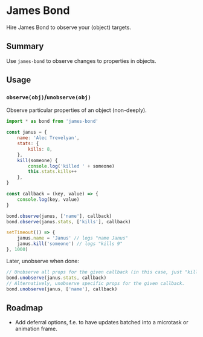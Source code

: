 # James Bond

Hire James Bond to observe your (object) targets.

## Summary

Use `james-bond` to observe changes to properties in objects.

## Usage

### `observe(obj)`/`unobserve(obj)`

Observe particular properties of an object (non-deeply).

```js
import * as bond from 'james-bond'

const janus = {
	name: 'Alec Trevelyan',
	stats: {
		kills: 8,
	},
	kill(someone) {
		console.log('killed ' + someone)
		this.stats.kills++
	},
}

const callback = (key, value) => {
	console.log(key, value)
}

bond.observe(janus, ['name'], callback)
bond.observe(janus.stats, ['kills'], callback)

setTimeout(() => {
	janus.name = 'Janus' // logs "name Janus"
	janus.kill('someone') // logs "kills 9"
}, 1000)
```

Later, unobserve when done:

```js
// Unobserve all props for the given callback (in this case, just "kills")
bond.unobserve(janus.stats, callback)
// Alternatively, unobserve specific props for the given callback.
bond.unobserve(janus, ['name'], callback)
```

## Roadmap

- Add deferral options, f.e. to have updates batched into a microtask or
  animation frame.
